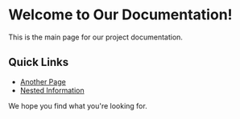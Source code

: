 # Welcome to Our Documentation!

This is the main page for our project documentation.

## Quick Links

- [Another Page](another_page.md)
- [Nested Information](subdir/nested.md)

We hope you find what you're looking for.

